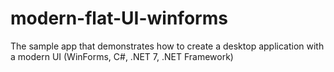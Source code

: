 # modern-flat-UI-winforms
The sample app that demonstrates how to create a desktop application with a modern UI (WinForms, C#, .NET 7, .NET Framework)
